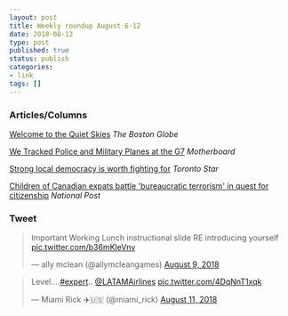 ```yaml
---
layout: post
title: Weekly roundup August 6-12
date: 2018-08-12
type: post
published: true
status: publish
categories:
- link
tags: []
---
```


### Articles/Columns

[Welcome to the Quiet Skies](https://apps.bostonglobe.com/news/nation/graphics/2018/07/tsa-quiet-skies/ "Welcome to the Quiet Skies. By Jana Winter") *The Boston Globe*

[We Tracked Police and Military Planes at the G7](https://motherboard.vice.com/en_us/article/d3k94k/g7-canada-track-rcmp-military-planes-surveillance "We Tracked Police and Military Planes at the G7. By Laurent Bastien Corbeil") *Motherboard*

[Strong local democracy is worth fighting for](https://www.thestar.com/opinion/star-columnists/2018/08/03/strong-local-democracy-is-worth-fighting-for.html "Strong local democracy is worth fighting for. By Shawn Micallef") *Toronto Star*

[Children of Canadian expats battle 'bureaucratic terrorism' in quest for citizenship](https://nationalpost.com/opinion/chris-selley-canadian-expats-children-battle-bureaucratic-terrorism "Chris Selley: Children of Canadian expats battle 'bureaucratic terrorism' in quest for citizenship") *National Post*

### Tweet
<blockquote class="twitter-tweet" data-lang="en"><p lang="en" dir="ltr">Important Working Lunch instructional slide RE introducing yourself <a href="https://t.co/b36mKleVnv">pic.twitter.com/b36mKleVnv</a></p>&mdash; ally mclean (@allymcleangames) <a href="https://twitter.com/allymcleangames/status/1027445459353096192?ref_src=twsrc%5Etfw">August 9, 2018</a></blockquote> <script async src="https://platform.twitter.com/widgets.js" charset="utf-8"></script> 

<blockquote class="twitter-tweet" data-lang="en"><p lang="pt" dir="ltr">Level....<a href="https://twitter.com/hashtag/expert?src=hash&amp;ref_src=twsrc%5Etfw">#expert</a>.. <a href="https://twitter.com/LATAMAirlines?ref_src=twsrc%5Etfw">@LATAMAirlines</a> <a href="https://t.co/4DqNnT1xqk">pic.twitter.com/4DqNnT1xqk</a></p>&mdash; Miami Rick ✈️🇺🇸 (@miami_rick) <a href="https://twitter.com/miami_rick/status/1028388989764399104?ref_src=twsrc%5Etfw">August 11, 2018</a></blockquote> <script async src="https://platform.twitter.com/widgets.js" charset="utf-8"></script> 
